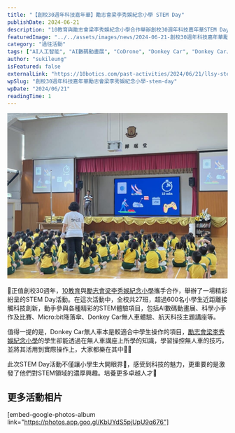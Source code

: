 ```yaml
---
title: "【創校30週年科技嘉年華】勵志會梁李秀娛紀念小學 STEM Day"
publishDate: 2024-06-21
description: "10教育與勵志會梁李秀娛紀念小學合作舉辦創校30週年科技嘉年華STEM Day，600名學生參與AI數碼動畫展、Donkey Car無人車體驗等活動，激發對STEM領域的濃厚興趣。"
featuredImage: "../../assets/images/news/2024-06-21-創校30週年科技嘉年華勵志會梁李秀娛紀念小學-stem-day/image1.jpeg"
category: "過往活動"
tags: ["AI人工智能", "AI數碼動畫展", "CoDrone", "Donkey Car", "Donkey Car、CoDrone、", "STEM Day", "小學"]
author: "sukileung"
isFeatured: false
externalLink: "https://10botics.com/past-activities/2024/06/21/llsy-stem-day/"
wpSlug: "創校30週年科技嘉年華勵志會梁李秀娛紀念小學-stem-day"
wpDate: "2024/06/21"
readingTime: 1
---
```


![](../../assets/images/news/2024-06-21-創校30週年科技嘉年華勵志會梁李秀娛紀念小學-stem-day/image2.jpeg)

🎉正值創校30週年，[10教育](/)與[勵志會梁李秀娛紀念小學](https://www.llsy.edu.hk/)攜手合作，舉辦了一場精彩紛呈的STEM Day活動。在這次活動中，全校共27班，超過600名小學生近距離接觸科技創新，動手參與各種精彩的STEM體驗項目，包括AI數碼動畫展、科學小手作及比賽、Micro:bit降落傘、Donkey Car無人車體驗、航天科技主題講座等。

值得一提的是，Donkey Car無人車本是較適合中學生操作的項目，[勵志會梁李秀娛紀念小學](https://www.llsy.edu.hk/)的學生卻能透過在無人車講座上所學的知識，學習操控無人車的技巧，並將其活用到實際操作上，大家都樂在其中👏🎉

此次STEM Day活動不僅讓小學生大開眼界👀，感受到科技的魅力，更重要的是激發了他們對STEM領域的濃厚興趣。培養更多卓越人才🌟

## 更多活動相片

[embed-google-photos-album link="https://photos.app.goo.gl/KbUYdS5pjUpU9q676"]

###
